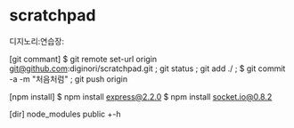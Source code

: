 scratchpad
==========

디지노리:연습장:

[git commant]
    $ git remote set-url origin git@github.com:diginori/scratchpad.git ; git status ; git add ./ ; 
    $ git commit -a -m "처음처럼" ; git push origin
    

[npm install]
    $ npm install express@2.2.0
    $ npm install socket.io@0.8.2
    
[dir]
    node_modules
    public
     +-h